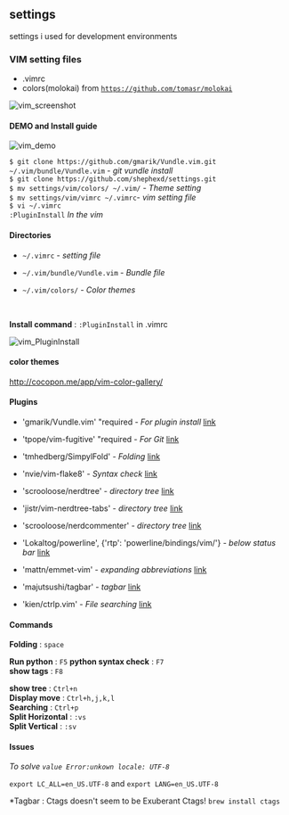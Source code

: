 ## settings

settings i used for development environments

### VIM setting files

- .vimrc
- colors(molokai) from [`https://github.com/tomasr/molokai`](https://github.com/tomasr/molokai)

![vim_screenshot](https://github.com/Shephexd/settings/blob/demo/vim_screenshot.png)

#### DEMO and Install guide

![vim_demo](https://github.com/Shephexd/settings/blob/demo/vim_demo.gif)

`$ git clone https://github.com/gmarik/Vundle.vim.git ~/.vim/bundle/Vundle.vim` - *git vundle install*  
`$ git clone https://github.com/shephexd/settings.git`  
`$ mv settings/vim/colors/ ~/.vim/` - *Theme setting*  
`$ mv settings/vim/vimrc ~/.vimrc`- *vim setting file*  
`$ vi ~/.vimrc`  
`:PluginInstall` *In the vim*  



#### Directories

- `~/.vimrc`  - *setting file*

- `~/.vim/bundle/Vundle.vim`   - *Bundle file*

- `~/.vim/colors/` - *Color themes*

  ​



**Install command** : `:PluginInstall` in .vimrc

![vim_PluginInstall](https://github.com/Shephexd/settings/blob/demo/vim_PluginInstall.png)



#### color themes

http://cocopon.me/app/vim-color-gallery/



#### Plugins

- 'gmarik/Vundle.vim' "required - *For plugin install* [link](https://github.com/gmarik/Vundle.vim.git )
- 'tpope/vim-fugitive' "required - *For Git* [link](https://github.com/tpope/vim-fugitive)


- 'tmhedberg/SimpylFold' - *Folding* [link](https://github.com/tmhedberg/SimpylFold)

- 'nvie/vim-flake8' - *Syntax check* [link](https://github.com/nvie/vim-flake8)

- 'scrooloose/nerdtree' - *directory tree* [link](https://github.com/scrooloose/nerdtree)

- 'jistr/vim-nerdtree-tabs' - *directory tree* [link](jistr/vim-nerdtree-tabs)

- 'scrooloose/nerdcommenter' - *directory tree* [link](https://github.com/scrooloose/nerdcommenter)

- 'Lokaltog/powerline', {'rtp': 'powerline/bindings/vim/'} - *below status bar* [link](https://github.com/Lokaltog/vim-powerline)

- 'mattn/emmet-vim' - *expanding abbreviations* [link](https://github.com/mattn/emmet-vim)

- 'majutsushi/tagbar' - *tagbar* [link](https://github.com/majutsushi/tagbar)

- 'kien/ctrlp.vim' - *File searching* [link](https://github.com/ctrlpvim/ctrlp.vim)
 
#### Commands

**Folding** : `space`  

**Run python** : `F5`
**python syntax check** :  `F7`  
**show tags** : `F8`  

**show tree** : `Ctrl+n`  
**Display move** : `Ctrl+h,j,k,l`  
**Searching** : `Ctrl+p`  
**Split Horizontal** : `:vs`  
**Split Vertical** : `:sv`  
 

#### Issues


*To solve `value Error:unkown locale: UTF-8`*

`export LC_ALL=en_US.UTF-8` and `export LANG=en_US.UTF-8`

*Tagbar : Ctags doesn't seem to be Exuberant Ctags!
`brew install ctags`
